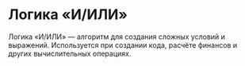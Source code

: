 # Логика «И/ИЛИ»

Логика «И/ИЛИ» — алгоритм для создания сложных условий и выражений. Используется при создании кода, расчёте финансов и других вычислительных операциях.
